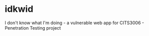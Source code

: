 # idkwid
I don't know what I'm doing - a vulnerable web app for CITS3006 - Penetration Testing project
